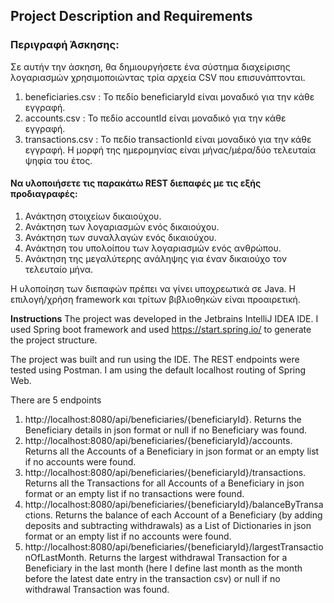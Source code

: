 ## Project Description and Requirements
### Περιγραφή Άσκησης:
Σε αυτήν την άσκηση, θα δημιουργήσετε ένα σύστημα διαχείρισης λογαριασμών χρησιμοποιώντας τρία αρχεία CSV που επισυνάπτονται.
1. beneficiaries.csv : Το πεδίο beneficiaryId είναι μοναδικό για την κάθε εγγραφή.
2. accounts.csv : Το πεδίο accountId είναι μοναδικό για την κάθε εγγραφή.
3. transactions.csv : Το πεδίο transactionId είναι μοναδικό για την κάθε εγγραφή. Η μορφή της ημερομηνίας είναι μήνας/μέρα/δύο τελευταία ψηφία του έτος.
#### Να υλοποιήσετε τις παρακάτω REST διεπαφές με τις εξής προδιαγραφές:
1. Ανάκτηση στοιχείων δικαιούχου.
2. Ανάκτηση των λογαριασμών ενός δικαιούχου.
3. Ανάκτηση των συναλλαγών ενός δικαιούχου.
4. Ανάκτηση του υπολοίπου των λογαριασμών ενός ανθρώπου.
5. Ανάκτηση της μεγαλύτερης ανάληψης για έναν δικαιούχο τον τελευταίο μήνα.


Η υλοποίηση των διεπαφών πρέπει να γίνει υποχρεωτικά σε Java. Η επιλογή/χρήση framework και τρίτων βιβλιοθηκών είναι προαιρετική.

**Instructions**
The project was developed in the Jetbrains IntelliJ IDEA IDE. I used Spring boot framework and used https://start.spring.io/ to generate the project structure.

The project was built and run using the IDE. The REST endpoints were tested using Postman. I am using the default localhost routing of Spring Web.

There are 5 endpoints
1) http://localhost:8080/api/beneficiaries/{beneficiaryId}. Returns the Beneficiary details in json format or null if no Beneficiary was found.
2) http://localhost:8080/api/beneficiaries/{beneficiaryId}/accounts. Returns all the Accounts of a Beneficiary in json format or an empty list if no accounts were found.
3) http://localhost:8080/api/beneficiaries/{beneficiaryId}/transactions. Returns all the Transactions for all Accounts of a Beneficiary in json format or an empty list if no transactions were found.
4) http://localhost:8080/api/beneficiaries/{beneficiaryId}/balanceByTransactions. Returns the balance of each Account of a Beneficiary (by adding deposits and subtracting withdrawals) as a List of Dictionaries in json format or an empty list if no accounts were found.
5) http://localhost:8080/api/beneficiaries/{beneficiaryId}/largestTransactionOfLastMonth. Returns the largest withdrawal Transaction for a Beneficiary in the last month (here I define last month as the month before the latest date entry in the transaction csv) or null if no withdrawal Transaction was found.
